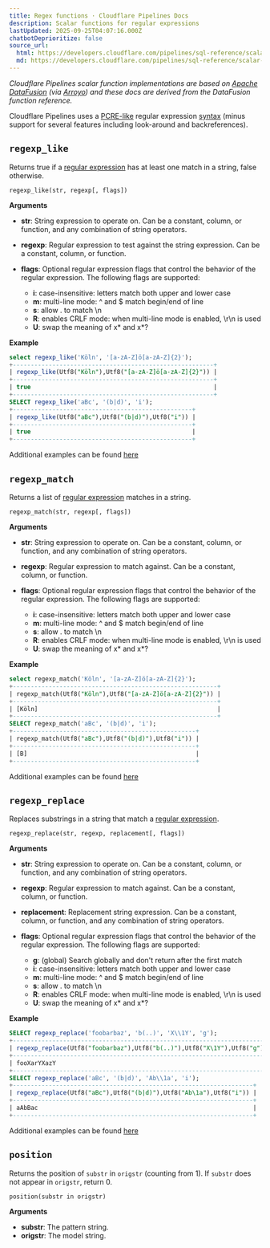 ```yaml
---
title: Regex functions · Cloudflare Pipelines Docs
description: Scalar functions for regular expressions
lastUpdated: 2025-09-25T04:07:16.000Z
chatbotDeprioritize: false
source_url:
  html: https://developers.cloudflare.com/pipelines/sql-reference/scalar-functions/regex/
  md: https://developers.cloudflare.com/pipelines/sql-reference/scalar-functions/regex/index.md
---
```


*Cloudflare Pipelines scalar function implementations are based on [Apache DataFusion](https://arrow.apache.org/datafusion/) (via [Arroyo](https://www.arroyo.dev/)) and these docs are derived from the DataFusion function reference.*

Cloudflare Pipelines uses a [PCRE-like](https://en.wikibooks.org/wiki/Regular_Expressions/Perl-Compatible_Regular_Expressions) regular expression [syntax](https://docs.rs/regex/latest/regex/#syntax) (minus support for several features including look-around and backreferences).

## `regexp_like`

Returns true if a [regular expression](https://docs.rs/regex/latest/regex/#syntax) has at least one match in a string, false otherwise.

```plaintext
regexp_like(str, regexp[, flags])
```

**Arguments**

* **str**: String expression to operate on. Can be a constant, column, or function, and any combination of string operators.

* **regexp**: Regular expression to test against the string expression. Can be a constant, column, or function.

* **flags**: Optional regular expression flags that control the behavior of the regular expression. The following flags are supported:

  * **i**: case-insensitive: letters match both upper and lower case
  * **m**: multi-line mode: ^ and $ match begin/end of line
  * **s**: allow . to match \n
  * **R**: enables CRLF mode: when multi-line mode is enabled, \r\n is used
  * **U**: swap the meaning of x\* and x\*?

**Example**

```sql
select regexp_like('Köln', '[a-zA-Z]ö[a-zA-Z]{2}');
+--------------------------------------------------------+
| regexp_like(Utf8("Köln"),Utf8("[a-zA-Z]ö[a-zA-Z]{2}")) |
+--------------------------------------------------------+
| true                                                   |
+--------------------------------------------------------+
SELECT regexp_like('aBc', '(b|d)', 'i');
+--------------------------------------------------+
| regexp_like(Utf8("aBc"),Utf8("(b|d)"),Utf8("i")) |
+--------------------------------------------------+
| true                                             |
+--------------------------------------------------+
```

Additional examples can be found [here](https://github.com/apache/datafusion/blob/main/datafusion-examples/examples/regexp.rs)

## `regexp_match`

Returns a list of [regular expression](https://docs.rs/regex/latest/regex/#syntax) matches in a string.

```plaintext
regexp_match(str, regexp[, flags])
```

**Arguments**

* **str**: String expression to operate on. Can be a constant, column, or function, and any combination of string operators.

* **regexp**: Regular expression to match against. Can be a constant, column, or function.

* **flags**: Optional regular expression flags that control the behavior of the regular expression. The following flags are supported:

  * **i**: case-insensitive: letters match both upper and lower case
  * **m**: multi-line mode: ^ and $ match begin/end of line
  * **s**: allow . to match \n
  * **R**: enables CRLF mode: when multi-line mode is enabled, \r\n is used
  * **U**: swap the meaning of x\* and x\*?

**Example**

```sql
select regexp_match('Köln', '[a-zA-Z]ö[a-zA-Z]{2}');
+---------------------------------------------------------+
| regexp_match(Utf8("Köln"),Utf8("[a-zA-Z]ö[a-zA-Z]{2}")) |
+---------------------------------------------------------+
| [Köln]                                                  |
+---------------------------------------------------------+
SELECT regexp_match('aBc', '(b|d)', 'i');
+---------------------------------------------------+
| regexp_match(Utf8("aBc"),Utf8("(b|d)"),Utf8("i")) |
+---------------------------------------------------+
| [B]                                               |
+---------------------------------------------------+
```

Additional examples can be found [here](https://github.com/apache/datafusion/blob/main/datafusion-examples/examples/regexp.rs)

## `regexp_replace`

Replaces substrings in a string that match a [regular expression](https://docs.rs/regex/latest/regex/#syntax).

```plaintext
regexp_replace(str, regexp, replacement[, flags])
```

**Arguments**

* **str**: String expression to operate on. Can be a constant, column, or function, and any combination of string operators.

* **regexp**: Regular expression to match against. Can be a constant, column, or function.

* **replacement**: Replacement string expression. Can be a constant, column, or function, and any combination of string operators.

* **flags**: Optional regular expression flags that control the behavior of the regular expression. The following flags are supported:

  * **g**: (global) Search globally and don't return after the first match
  * **i**: case-insensitive: letters match both upper and lower case
  * **m**: multi-line mode: ^ and $ match begin/end of line
  * **s**: allow . to match \n
  * **R**: enables CRLF mode: when multi-line mode is enabled, \r\n is used
  * **U**: swap the meaning of x\* and x\*?

**Example**

```sql
SELECT regexp_replace('foobarbaz', 'b(..)', 'X\\1Y', 'g');
+------------------------------------------------------------------------+
| regexp_replace(Utf8("foobarbaz"),Utf8("b(..)"),Utf8("X\1Y"),Utf8("g")) |
+------------------------------------------------------------------------+
| fooXarYXazY                                                            |
+------------------------------------------------------------------------+
SELECT regexp_replace('aBc', '(b|d)', 'Ab\\1a', 'i');
+-------------------------------------------------------------------+
| regexp_replace(Utf8("aBc"),Utf8("(b|d)"),Utf8("Ab\1a"),Utf8("i")) |
+-------------------------------------------------------------------+
| aAbBac                                                            |
+-------------------------------------------------------------------+
```

Additional examples can be found [here](https://github.com/apache/datafusion/blob/main/datafusion-examples/examples/regexp.rs)

## `position`

Returns the position of `substr` in `origstr` (counting from 1). If `substr` does not appear in `origstr`, return 0.

```plaintext
position(substr in origstr)
```

**Arguments**

* **substr**: The pattern string.
* **origstr**: The model string.
